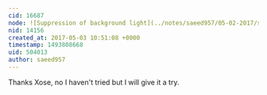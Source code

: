 ```yaml
---
cid: 16687
node: ![Suppression of background light](../notes/saeed957/05-02-2017/suppression-of-background-light)
nid: 14156
created_at: 2017-05-03 10:51:08 +0000
timestamp: 1493808668
uid: 504013
author: saeed957
---
```


Thanks Xose, no I haven't tried but I will give it a try.